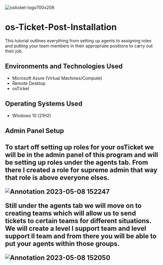 ![osticket-logo700x208](https://user-images.githubusercontent.com/130851140/236893191-5973f55b-a272-40c1-a4ea-2d08a92926e6.png)


# os-Ticket-Post-Installation


This tutorial outlines everything from setting up agents to assigning roles and putting your team members in their appropriate positions to carry out their job.


<h2>Environments and Technologies Used</h2>

- Microsoft Azure (Virtual Machines/Compute)
- Remote Desktop
- osTicket

<h2>Operating Systems Used </h2>

- Windows 10</b> (21H2)

<h2> Admin Panel Setup <h2>
  
To start off setting up roles for your osTicket we will be in the admin panel of this program and will be setting up roles under the agents tab. From there I created a role for supreme admin that way that role is above everyone elses.
  
  ![Annotation 2023-05-08 152247](https://github.com/JulianCrawford/os-Ticket-post-Installation/assets/130851140/dadbfac5-02b1-49ae-81c3-661b081c3133)
  
  
Still under the agents tab we will move on to creating teams which will allow us to send tickets to certain teams for different situations. We will create a level I support team and level support II team and from there you will be able to put your agents within those groups.
  
  ![Annotation 2023-05-08 152050](https://github.com/JulianCrawford/os-Ticket-post-Installation/assets/130851140/95e95af6-9074-429c-b8c7-3d50ba6269dd)
  
 
  
  

